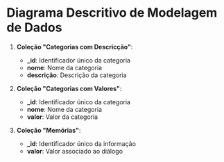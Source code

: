 # Diagrama Descritivo de Modelagem de Dados

1. **Coleção "Categorias com Descricção"**:
   - **_id**: Identificador único da categoria  
   - **nome**: Nome da categoria
   - **descrição**: Descrição da categoria

2. **Coleção "Categorias com Valores"**:
   - **_id**: Identificador único da categoria
   - **nome**: Nome da categoria
   - **valor**: Valor da categoria

3. **Coleção "Memórias"**:
   - **_id**: Identificador único da informação
   - **valor**: Valor associado ao diálogo
